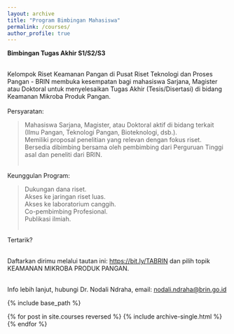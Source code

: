 ```yaml
---
layout: archive
title: "Program Bimbingan Mahasiswa"
permalink: /courses/
author_profile: true
---
```


<b>Bimbingan Tugas Akhir S1/S2/S3</b> <br><br>

Kelompok Riset Keamanan Pangan di Pusat Riset Teknologi dan Proses Pangan - BRIN membuka kesempatan bagi mahasiswa Sarjana, Magister atau Doktoral untuk menyelesaikan Tugas Akhir (Tesis/Disertasi) di bidang Keamanan Mikroba Produk Pangan. 
<br><br>
Persyaratan:<br>
> Mahasiswa Sarjana, Magister, atau Doktoral aktif di bidang terkait (Ilmu Pangan, Teknologi Pangan, Bioteknologi, dsb.).<br>
> Memiliki proposal penelitian yang relevan dengan fokus riset. <br>
> Bersedia dibimbing bersama oleh pembimbing dari Perguruan Tinggi asal dan peneliti dari BRIN.<br><br>
 
Keunggulan Program:<br>
> Dukungan dana riset.<br>
> Akses ke jaringan riset luas.<br>
> Akses ke laboratorium canggih.<br>
> Co-pembimbing Profesional.<br>
> Publikasi ilmiah.<br><br>

Tertarik?<br><br>

Daftarkan dirimu melalui tautan ini: https://bit.ly/TABRIN dan pilih topik KEAMANAN MIKROBA PRODUK PANGAN.<br><br>

Info lebih lanjut, hubungi Dr. Nodali Ndraha, email: nodali.ndraha@brin.go.id<br>

{% include base_path %}

{% for post in site.courses reversed %}
  {% include archive-single.html %}
{% endfor %}
